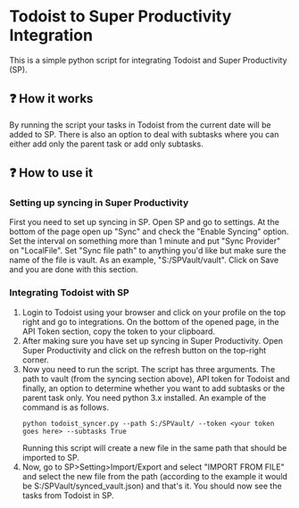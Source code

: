 # Todoist to Super Productivity Integration
This is a simple python script for integrating Todoist and Super Productivity (SP).

## :question: How it works
By running the script your tasks in Todoist from the current date will be added to SP. There is also an option to deal with subtasks where you can either add only the parent task or add only subtasks.

## :question: How to use it

### Setting up syncing in Super Productivity
First you need to set up syncing in SP. Open SP and go to settings. At the bottom of the page open up "Sync" and check the "Enable Syncing" option. Set the interval on something more than 1 minute and put "Sync Provider" on "LocalFile". Set "Sync file path" to anything you'd like but make sure the name of the file is vault. As an example, "S:/SPVault/vault". Click on Save and you are done with this section.

### Integrating Todoist with SP
1. Login to Todoist using your browser and click on your profile on the top right and go to integrations. On the bottom of the opened page, in the API Token section, copy the token to your clipboard.
2. After making sure you have set up syncing in Super Productivity. Open Super Productivity and click on the refresh button on the top-right corner.
3. Now you need to run the script. The script has three arguments. The path to vault (from the syncing section above), API token for Todoist and finally, an option to determine whether you want to add subtasks or the parent task only. You need python 3.x installed. An example of the command is as follows.
    ```
    python todoist_syncer.py --path S:/SPVault/ --token <your token goes here> --subtasks True
    ```
   Running this script will create a new file in the same path that should be imported to SP.
4. Now, go to SP>Setting>Import/Export and select "IMPORT FROM FILE" and select the new file from the path (according to the example it would be S:/SPVault/synced_vault.json) and that's it. You should now see the tasks from Todoist in SP.